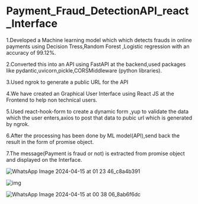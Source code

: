 # Payment_Fraud_DetectionAPI_react_Interface
1.Developed a Machine learning model which which detects frauds in online payments using Decision Tress,Random Forest ,Logistic regression with an accuracy of 99.12%.

2.Converted this into an API using FastAPI at the backend,used packages like pydantic,uvicorn,pickle,CORSMiddleware (python libraries).

3.Used ngrok to generate a public URL for the API

4.We have created an Graphical User Interface  using React JS at the Frontend to help non technical users.

5.Used react-hook-form to create a dynamic form ,yup to validate the data which the user enters,axios to post that data to pubic url which is generated by ngrok.

6.After the processing has been done by ML model(API),send back the result in the form of promise object.

7.The message(Payment is fraud or not) is extracted from promise object and displayed on the Interface.

![WhatsApp Image 2024-04-15 at 01 23 46_c8a4b391](https://github.com/Dhanusha-Chittidi/Payment_Fraud_DetectionAPI_react_Interface/assets/121395196/64aa141e-e0bb-4256-95a9-d5cf124dbffa)

![img](https://github.com/Dhanusha-Chittidi/Payment_Fraud_DetectionAPI_react_Interface/assets/121395196/10e78464-d216-4bbc-8bfb-ae281cd95161)


![WhatsApp Image 2024-04-15 at 00 38 06_8ab6f6dc](https://github.com/Dhanusha-Chittidi/Payment_Fraud_DetectionAPI_react_Interface/assets/121395196/c3cb3440-a6f5-446d-812d-9926e13b5e41)
